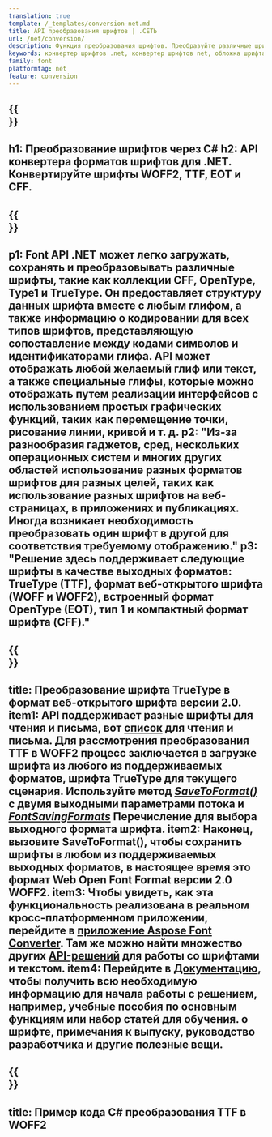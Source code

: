 ```yaml
---
translation: true
template: /_templates/conversion-net.md
title: API преобразования шрифтов | .СЕТЬ
url: /net/conversion/
description: Функция преобразования шрифтов. Преобразуйте различные шрифты, такие как CFF, EOT, WOFF, TTF и Type 1, с помощью нескольких строк кода C# через библиотеку .NET.
keywords: конвертер шрифтов .net, конвертер шрифтов net, обложка шрифта С#
family: font
platformtag: net
feature: conversion
---
```


{{<section banner>}}
---
h1: Преобразование шрифтов через C#
h2: API конвертера форматов шрифтов для .NET. Конвертируйте шрифты WOFF2, TTF, EOT и CFF.
---

{{<section overview>}}
---
p1: Font API .NET может легко загружать, сохранять и преобразовывать различные шрифты, такие как коллекции CFF, OpenType, Type1 и TrueType. Он предоставляет структуру данных шрифта вместе с любым глифом, а также информацию о кодировании для всех типов шрифтов, представляющую сопоставление между кодами символов и идентификаторами глифа. API может отображать любой желаемый глиф или текст, а также специальные глифы, которые можно отображать путем реализации интерфейсов с использованием простых графических функций, таких как перемещение точки, рисование линии, кривой и т. д.
p2: "Из-за разнообразия гаджетов, сред, нескольких операционных систем и многих других областей использование разных форматов шрифтов для разных целей, таких как использование разных шрифтов на веб-страницах, в приложениях и публикациях. Иногда возникает необходимость преобразовать один шрифт в другой для соответствия требуемому отображению."
p3: "Решение здесь поддерживает следующие шрифты в качестве выходных форматов: TrueType (TTF), формат веб-открытого шрифта (WOFF и WOFF2), встроенный формат OpenType (EOT), тип 1 и компактный формат шрифта (CFF)."
---

{{<section feature1>}}
---
title: Преобразование шрифта TrueType в формат веб-открытого шрифта версии 2.0.
item1: API поддерживает разные шрифты для чтения и письма, вот [список](https://docs.aspose.com/font/net/convert/#formats-supported-for-reading-andor-writing) для чтения и письма. Для рассмотрения преобразования TTF в WOFF2 процесс заключается в загрузке шрифта из любого из поддерживаемых форматов, шрифта TrueType для текущего сценария. Используйте метод [*SaveToFormat()*](https://reference.aspose.com/font/net/aspose.font/font/savetoformat/) с двумя выходными параметрами потока и [*FontSavingFormats*](https://reference.aspose.com/font/net/aspose.font/fontsavingformats/) Перечисление для выбора выходного формата шрифта.
item2: Наконец, вызовите SaveToFormat(), чтобы сохранить шрифты в любом из поддерживаемых выходных форматов, в настоящее время это формат Web Open Font Format версии 2.0 WOFF2.
item3: Чтобы увидеть, как эта функциональность реализована в реальном кросс-платформенном приложении, перейдите в [приложение Aspose Font Converter](https://products.aspose.app/font/conversion). Там же можно найти множество других [API-решений](https://products.aspose.app/font/applications) для работы со шрифтами и текстом.
item4: Перейдите в [Документацию](https://docs.aspose.com/font/net/), чтобы получить всю необходимую информацию для начала работы с решением, например, учебные пособия по основным функциям или набор статей для обучения. о шрифте, примечания к выпуску, руководство разработчика и другие полезные вещи.
---

{{<section codeexample>}}
---
title: Пример кода C# преобразования TTF в WOFF2
---
